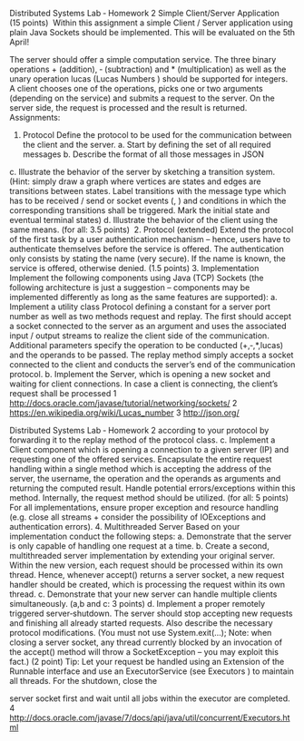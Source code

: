 Distributed Systems Lab ‐ Homework 2
Simple Client/Server Application (15 points) 
Within this assignment a simple Client / Server application using plain Java Sockets should be
implemented. This will be evaluated on the 5th April!

The server should offer a simple computation service. The three binary operations + (addition), ‐
(subtraction) and * (multiplication) as well as the unary operation lucas (Lucas Numbers ) should
be supported for integers. A client chooses one of the operations, picks one or two arguments
(depending on the service) and submits a request to the server. On the server side, the request is
processed and the result is returned.
Assignments:
1. Protocol
Define the protocol to be used for the communication between the client and the server.
a. Start by defining the set of all required messages
b. Describe the format of all those messages in JSON

c. Illustrate the behavior of the server by sketching a transition system. (Hint: simply
draw a graph where vertices are states and edges are transitions between states.
Label transitions with the message type which has to be received / send or socket
events (<open>, <close>) and conditions in which the corresponding transitions
shall be triggered. Mark the initial state and eventual terminal states)
d. Illustrate the behavior of the client using the same means. (for all: 3.5 points) 
2. Protocol (extended)
Extend the protocol of the first task by a user authentication mechanism – hence, users
have to authenticate themselves before the service is offered. The authentication only
consists by stating the name (very secure). If the name is known, the service is offered,
otherwise denied.
(1.5 points)
3. Implementation
Implement the following components using Java (TCP) Sockets (the following architecture
is just a suggestion – components may be implemented differently as long as the same
features are supported):
a. Implement a utility class Protocol defining a constant for a server port number as
well as two methods request and replay. The first should accept a socket
connected to the server as an argument and uses the associated input / output
streams to realize the client side of the communication. Additional parameters
specify the operation to be conducted (+,‐,*,lucas) and the operands to be passed.
The replay method simply accepts a socket connected to the client and conducts
the server’s end of the communication protocol.
b. Implement the Server, which is opening a new socket and waiting for client
connections. In case a client is connecting, the client’s request shall be processed
1 http://docs.oracle.com/javase/tutorial/networking/sockets/
2 https://en.wikipedia.org/wiki/Lucas_number
3 http://json.org/

Distributed Systems Lab ‐ Homework 2
according to your protocol by forwarding it to the replay method of the protocol
class.
c. Implement a Client component which is opening a connection to a given server (IP)
and requesting one of the offered services. Encapsulate the entire request handling
within a single method which is accepting the address of the server, the username,
the operation and the operands as arguments and returning the computed result.
Handle potential errors/exceptions within this method. Internally, the request
method should be utilized. (for all: 5 points)
For all implementations, ensure proper exception and resource handling (e.g. close all
streams + consider the possibility of IOExceptions and authentication errors).
4. Multithreaded Server
Based on your implementation conduct the following steps:
a. Demonstrate that the server is only capable of handling one request at a time.
b. Create a second, multithreaded server implementation by extending your original
server. Within the new version, each request should be processed within its own
thread. Hence, whenever accept() returns a server socket, a new request handler
should be created, which is processing the request within its own thread.
c. Demonstrate that your new server can handle multiple clients simultaneously.
(a,b and c: 3 points)
d. Implement a proper remotely triggered server‐shutdown. The server should stop
accepting new requests and finishing all already started requests. Also describe the
necessary protocol modifications. (You must not use System.exit(…); Note: when
closing a server socket, any thread currently blocked by an invocation of the
accept() method will throw a SocketException – you may exploit this fact.) (2 point)
Tip: Let your request be handled using an Extension of the Runnable interface and use an
ExecutorService (see Executors ) to maintain all threads. For the shutdown, close the

server socket first and wait until all jobs within the executor are completed.
4 http://docs.oracle.com/javase/7/docs/api/java/util/concurrent/Executors.html

